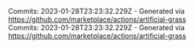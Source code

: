 Commits: 2023-01-28T23:23:32.229Z - Generated via https://github.com/marketplace/actions/artificial-grass
<br>
Commits: 2023-01-28T23:23:32.229Z - Generated via https://github.com/marketplace/actions/artificial-grass
<br>
